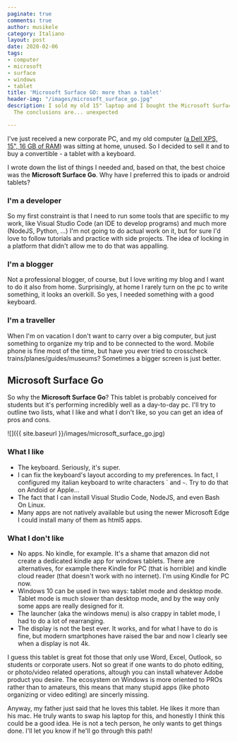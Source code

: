 ```yaml
---
paginate: true
comments: true
author: musikele
category: Italiano
layout: post
date: 2020-02-06
tags:
- computer
- microsoft
- surface
- windows
- tablet
title: 'Microsoft Surface GO: more than a tablet'
header-img: "/images/microsoft_surface_go.jpg"
description: I sold my old 15" laptop and I bought the Microsoft Surface Go tablet.
  The conclusions are... unexpected

---
```

I've just received a new corporate PC, and my old computer ([a Dell XPS, 15", 16 GB of RAM](https://michelenasti.com/2017/10/03/recensione-dell-xps-15-2017.html)) was sitting at home, unused. So I decided to sell it and to buy a convertible - a tablet with a keyboard.

I wrote down the list of things I needed and, based on that, the best choice was the **Microsoft Surface Go**. Why have I preferred this to ipads or android tablets?

### I'm a developer

So my first constraint is that I need to run some tools that are speciific to my work, like Visual Studio Code (an IDE to develop programs) and much more (NodeJS, Python, ...) I'm not going to do actual work on it, but for sure I'd love to follow tutorials and practice with side projects. The idea of locking in a platform that didn't allow me to do that was appalling.

### I'm a blogger

Not a professional blogger, of course, but I love writing my blog and I want to do it also from home. Surprisingly, at home I rarely turn on the pc to write something, it looks an overkill. So yes, I needed something with a good keyboard.

### I'm a traveller

When I'm on vacation I don't want to carry over a big computer, but just something to organize my trip and to be connected to the word. Mobile phone is fine most of the time, but have you ever tried to crosscheck trains/planes/guides/museums? Sometimes a bigger screen is just better. 

## Microsoft Surface Go

So why the **Microsoft Surface Go**? This tablet is  probably conceived for students but it's performing incredibly well as a day-to-day pc. I'll try to outline two lists, what I like and what I don't like, so you can get an idea of pros and cons.

![]({{ site.baseurl }}/images/microsoft_surface_go.jpg)

### What I like

* The keyboard. Seriously, it's super.
* I can fix the keyboard's layout according to my preferences. In fact, I configured my italian keyboard to write characters \` and `~`. Try to do that on Andoid or Apple...
* The fact that I can install Visual Studio Code, NodeJS, and even Bash On Linux.
* Many apps are not natively available but using the newer Microsoft Edge I could install many of them as html5  apps.

### What I don't like

* No apps. No kindle, for example. It's a shame that amazon did not create a dedicated kindle app for windows tablets. There are alternatives, for example there Kindle for PC (that is horrible) and kindle cloud reader (that doesn't work with no internet). I'm using Kindle for PC now.
* Windows 10 can be used in two ways: tablet mode and desktop mode. Tablet mode is much slower than desktop mode, and by the way only some apps are really designed for it.
* The launcher (aka the windows menu) is also crappy in tablet mode, I had to do a lot of rearranging.
* The display is not the best ever. It works, and for what I have to do is fine, but modern smartphones have raised the bar and now I clearly see when a display is not 4k.

I guess this tablet is great fot those that only use Word, Excel, Outlook, so students or corporate users. Not so great if one wants to do photo editing, or photo/video related operations, altough you can install whatever Adobe product you desire. The ecosystem on Windows is more oriented to PROs rather than to amateurs, this means that many stupid apps (like photo organizing or video editing) are sincerly missing.

Anyway, my father just said that he loves this tablet. He likes it more than his mac. He truly wants to swap his laptop for this, and honestly I think this could be a good idea. He is not a tech person, he only wants to get things done. I'll let you know if he'll go through this path!